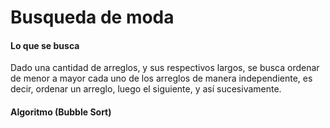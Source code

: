 # Busqueda de moda

#### Lo que se busca
Dado una cantidad de arreglos, y sus respectivos largos, se busca ordenar de menor a mayor cada uno de los arreglos de manera independiente, es decir, ordenar un arreglo, luego el siguiente, y así sucesivamente.

#### Algoritmo (Bubble Sort)